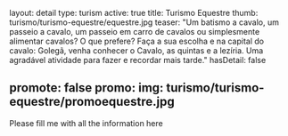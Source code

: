 layout: detail
type: turism
active: true
title: Turismo Equestre
thumb: turismo/turismo-equestre/equestre.jpg
teaser: "Um batismo a cavalo, um passeio a cavalo, um passeio em carro de cavalos ou simplesmente alimentar cavalos?
        O que prefere? Faça a sua escolha e na capital do cavalo: Golegã, venha conhecer o Cavalo, as quintas e a lezíria.
        Uma agradável atividade para fazer e recordar mais tarde."
hasDetail: false

promote: false
promo:
  img: turismo/turismo-equestre/promoequestre.jpg
---

Please fill me with all the information here
